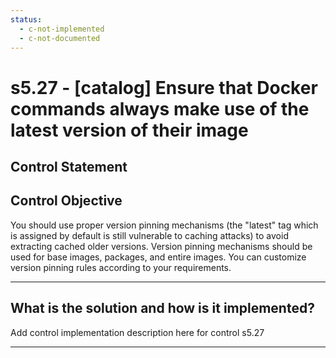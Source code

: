 ```yaml
---
status:
  - c-not-implemented
  - c-not-documented
---
```


# s5.27 - \[catalog\] Ensure that Docker commands always make use of the latest version of their image

## Control Statement

## Control Objective

You should use proper version pinning mechanisms (the "latest" tag which is assigned by default is still vulnerable to caching attacks) to avoid extracting cached older versions. Version pinning mechanisms should be used for base images, packages, and entire images. You can customize version pinning rules according to your requirements.

______________________________________________________________________

## What is the solution and how is it implemented?

Add control implementation description here for control s5.27

______________________________________________________________________

